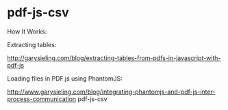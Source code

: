 pdf-js-csv
==========

How It Works:

Extracting tables:

http://garysieling.com/blog/extracting-tables-from-pdfs-in-javascript-with-pdf-js

Loading files in PDF.js using PhantomJS:

http://www.garysieling.com/blog/integrating-phantomjs-and-pdf-js-inter-process-communication
pdf-js-csv
